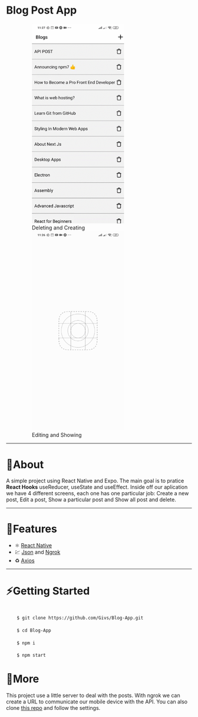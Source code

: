 <h1>
    Blog Post App
</h1>


<div class="box">
    <img src="assets/delete and create.gif"/>
    <span> Deleting and  Creating </span>
</div>
<div class="box">
    <img src="assets/editind.gif"/>
    <span> Editing and Showing</span>
</div>


<style>
div.box {
	width: 250px;
	display: inline-block;
    margin-left: 70px
},
</style>

---

# 📖About
A simple project using React Native and Expo. The main goal is to pratice **React Hooks** useReducer, useState and useEffect. Inside off our aplication we have 4 different screens, each one has one particular job: Create a new post, Edit a post, Show a particular post and Show all post and delete.

---

# 🚀Features

- ⚛ [React Native](https://reactnative.dev/)
- 💹 [Json](https://www.json.org/json-pt.html) and [Ngrok](https://ngrok.com/)
- ♻ [Axios](https://github.com/axios/axios)

---

# ⚡Getting Started

``` bash

    $ git clone https://github.com/Givs/Blog-App.git

    $ cd Blog-App

    $ npm i 

    $ npm start

```
# 🚩More
This project use a little server to deal with the posts. With ngrok we can create a URL to communicate our mobile device with the API. You can also clone [this repo](https://github.com/Givs/Json-Server.git) and follow the settings. 
    
